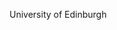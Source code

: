 [//]: # (Created by ./bin/manage_files.pl from ./species/Acanthocheilonema_viteae/PRJEB1697/Acanthocheilonema_viteae_PRJEB1697.summary.html on Thu Jun 11 13:43:07 2020)
University of Edinburgh
